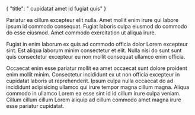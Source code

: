 {
  "title": " cupidatat amet id fugiat quis"
}

Pariatur ea cillum excepteur elit nulla. Amet mollit enim irure qui labore ipsum id commodo consequat. Fugiat laboris culpa eiusmod do commodo do esse eiusmod. Amet commodo exercitation ut aliqua irure.

Fugiat in enim laborum ex quis ad commodo officia dolor Lorem excepteur sint. Est aliqua laborum minim consectetur et elit. Nulla nisi do sunt sunt quis consectetur excepteur eu non mollit consequat ullamco enim officia.

Occaecat enim esse pariatur mollit ea amet occaecat sunt dolore proident enim mollit minim. Consectetur incididunt ex ut non officia excepteur in cupidatat laboris ut reprehenderit. Ipsum culpa nulla occaecat do ad incididunt adipisicing ullamco qui irure tempor magna cillum magna. Aliqua commodo in ullamco Lorem ea esse sint id id cillum irure culpa veniam. Cillum cillum cillum Lorem aliquip ad cillum commodo amet magna irure esse pariatur cupidatat.